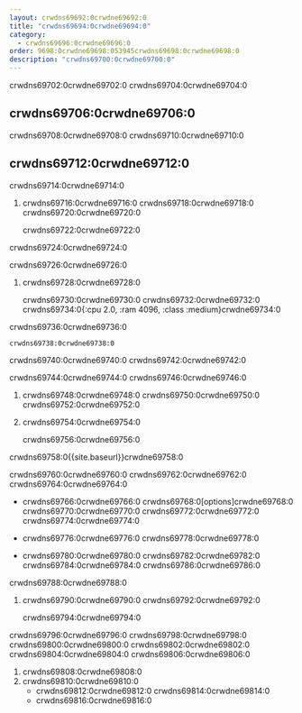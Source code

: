 ```yaml
---
layout: crwdns69692:0crwdne69692:0
title: "crwdns69694:0crwdne69694:0"
category:
  - crwdns69696:0crwdne69696:0
order: 9698:0crwdne69698:053945crwdns69698:0crwdne69698:0
description: "crwdns69700:0crwdne69700:0"
---
```

crwdns69702:0crwdne69702:0 crwdns69704:0crwdne69704:0

## crwdns69706:0crwdne69706:0

crwdns69708:0crwdne69708:0 crwdns69710:0crwdne69710:0

## crwdns69712:0crwdne69712:0

crwdns69714:0crwdne69714:0

1. crwdns69716:0crwdne69716:0 crwdns69718:0crwdne69718:0 crwdns69720:0crwdne69720:0

    crwdns69722:0crwdne69722:0
    

crwdns69724:0crwdne69724:0

crwdns69726:0crwdne69726:0

1. crwdns69728:0crwdne69728:0

    crwdns69730:0crwdne69730:0
    crwdns69732:0crwdne69732:0
    crwdns69734:0{:cpu 2.0, :ram 4096, :class :medium}crwdne69734:0
    

crwdns69736:0crwdne69736:0

    crwdns69738:0crwdne69738:0
    

crwdns69740:0crwdne69740:0 crwdns69742:0crwdne69742:0

crwdns69744:0crwdne69744:0 crwdns69746:0crwdne69746:0

1. crwdns69748:0crwdne69748:0 crwdns69750:0crwdne69750:0 crwdns69752:0crwdne69752:0

2. crwdns69754:0crwdne69754:0

    crwdns69756:0crwdne69756:0
    

crwdns69758:0{{site.baseurl}}crwdne69758:0

crwdns69760:0crwdne69760:0 crwdns69762:0crwdne69762:0 crwdns69764:0crwdne69764:0

- crwdns69766:0crwdne69766:0 crwdns69768:0[options]crwdne69768:0 crwdns69770:0crwdne69770:0 crwdns69772:0crwdne69772:0 crwdns69774:0crwdne69774:0

- crwdns69776:0crwdne69776:0 crwdns69778:0crwdne69778:0

- crwdns69780:0crwdne69780:0 crwdns69782:0crwdne69782:0 crwdns69784:0crwdne69784:0 crwdns69786:0crwdne69786:0

crwdns69788:0crwdne69788:0

1. crwdns69790:0crwdne69790:0 crwdns69792:0crwdne69792:0

    crwdns69794:0crwdne69794:0
    

crwdns69796:0crwdne69796:0 crwdns69798:0crwdne69798:0 crwdns69800:0crwdne69800:0 crwdns69802:0crwdne69802:0 crwdns69804:0crwdne69804:0 crwdns69806:0crwdne69806:0

1. crwdns69808:0crwdne69808:0
2. crwdns69810:0crwdne69810:0 
    - crwdns69812:0crwdne69812:0 crwdns69814:0crwdne69814:0
    - crwdns69816:0crwdne69816:0